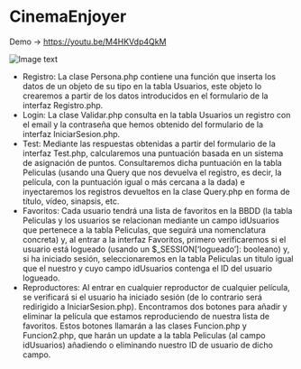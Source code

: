 # CinemaEnjoyer

Demo -> https://youtu.be/M4HKVdp4QkM

![Image text]([https://github.com/ricardosainz/CinemaEnjoyer/blob/main/00demo/ssReproductor1.png])

- Registro: La clase Persona.php contiene una función que inserta los datos de un objeto de su tipo en la tabla Usuarios, este objeto lo crearemos a partir de los datos introducidos en el formulario de la interfaz Registro.php. 
- Login: La clase Validar.php consulta en la tabla Usuarios un registro con el email y la contraseña que hemos obtenido del formulario de la interfaz IniciarSesion.php.
- Test: Mediante las respuestas obtenidas a partir del formulario de la interfaz Test.php, calcularemos una puntuación basada en un sistema de asignación de puntos.
  Consultaremos dicha puntuación en la tabla Peliculas (usando una Query que nos devuelva el registro, es decir, la película, con la puntuación igual o más cercana a la
  dada) e inyectaremos los registros devueltos en la clase Query.php en forma de título, vídeo, sinapsis, etc.
- Favoritos: Cada usuario tendrá una lista de favoritos en la BBDD (la tabla Peliculas y los usuarios se relacionan mediante un campo idUsuarios que pertenece a la tabla
  Peliculas, que seguirá una nomenclatura concreta) y, al entrar a la interfaz Favoritos, primero verificaremos si el usuario está logueado (usando un
  $_SESSION[‘logueado’]: booleano) y, si ha iniciado sesión, seleccionaremos en la tabla Peliculas un titulo igual que el nuestro y cuyo campo idUsuarios contenga el ID
  del usuario logueado. 
- Reproductores: Al entrar en cualquier reproductor de cualquier película, se verificará si el usuario ha iniciado sesión (de lo contrario será redirigido a
  IniciarSesion.php). Encontramos dos botones para añadir y eliminar la película que estamos reproduciendo de nuestra lista de favoritos. Estos botones llamarán a las
  clases Funcion.php y Funcion2.php, que harán un update a la tabla Peliculas (al campo idUsuarios) añadiendo o eliminando nuestro ID de usuario de dicho campo.
